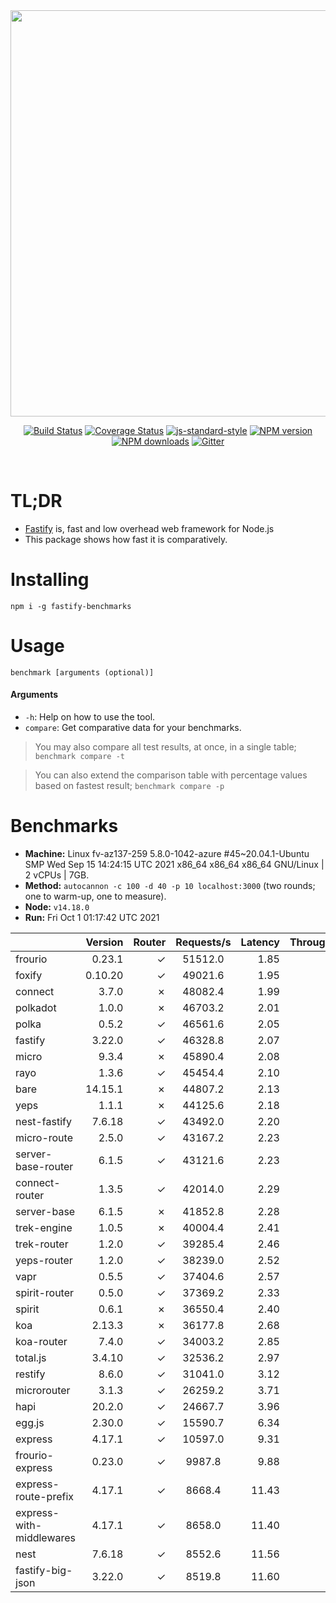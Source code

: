 <div align="center">
<img src="https://github.com/fastify/graphics/raw/master/full-logo.png" width="650" height="auto"/>
</div>

<div align="center">

[![Build Status](https://travis-ci.org/fastify/fastify.svg?branch=master)](https://travis-ci.org/fastify/fastify)
[![Coverage Status](https://coveralls.io/repos/github/fastify/fastify/badge.svg?branch=master)](https://coveralls.io/github/fastify/fastify?branch=master)
[![js-standard-style](https://img.shields.io/badge/code%20style-standard-brightgreen.svg?style=flat)](http://standardjs.com/)
[![NPM version](https://img.shields.io/npm/v/fastify.svg?style=flat)](https://www.npmjs.com/package/fastify)
[![NPM downloads](https://img.shields.io/npm/dm/fastify.svg?style=flat)](https://www.npmjs.com/package/fastify) [![Gitter](https://badges.gitter.im/gitterHQ/gitter.svg)](https://gitter.im/fastify)
</div>
<br />

# TL;DR

* [Fastify](https://github.com/fastify/fastify) is, fast and low overhead web framework for Node.js
* This package shows how fast it is comparatively.

# Installing

```
npm i -g fastify-benchmarks
```

# Usage

```
benchmark [arguments (optional)]
```

#### Arguments

* `-h`: Help on how to use the tool.
* `compare`: Get comparative data for your benchmarks.

> You may also compare all test results, at once, in a single table; `benchmark compare -t`

> You can also extend the comparison table with percentage values based on fastest result; `benchmark compare -p`
# Benchmarks
* __Machine:__ Linux fv-az137-259 5.8.0-1042-azure #45~20.04.1-Ubuntu SMP Wed Sep 15 14:24:15 UTC 2021 x86_64 x86_64 x86_64 GNU/Linux | 2 vCPUs | 7GB.
* __Method:__ `autocannon -c 100 -d 40 -p 10 localhost:3000` (two rounds; one to warm-up, one to measure).
* __Node:__ `v14.18.0`
* __Run:__ Fri Oct  1 01:17:42 UTC 2021

|                          | Version | Router | Requests/s | Latency | Throughput/Mb |
| :--                      | --:     | --:    | :-:        | --:     | --:           |
| frourio                  | 0.23.1  | ✓      | 51512.0    | 1.85    | 9.19          |
| foxify                   | 0.10.20 | ✓      | 49021.6    | 1.95    | 8.04          |
| connect                  | 3.7.0   | ✗      | 48082.4    | 1.99    | 8.58          |
| polkadot                 | 1.0.0   | ✗      | 46703.2    | 2.01    | 8.33          |
| polka                    | 0.5.2   | ✓      | 46561.6    | 2.05    | 8.30          |
| fastify                  | 3.22.0  | ✓      | 46328.8    | 2.07    | 8.26          |
| micro                    | 9.3.4   | ✗      | 45890.4    | 2.08    | 8.18          |
| rayo                     | 1.3.6   | ✓      | 45454.4    | 2.10    | 8.11          |
| bare                     | 14.15.1 | ✗      | 44807.2    | 2.13    | 7.99          |
| yeps                     | 1.1.1   | ✗      | 44125.6    | 2.18    | 7.87          |
| nest-fastify             | 7.6.18  | ✓      | 43492.0    | 2.20    | 7.30          |
| micro-route              | 2.5.0   | ✓      | 43167.2    | 2.23    | 7.70          |
| server-base-router       | 6.1.5   | ✓      | 43121.6    | 2.23    | 7.69          |
| connect-router           | 1.3.5   | ✓      | 42014.0    | 2.29    | 7.49          |
| server-base              | 6.1.5   | ✗      | 41852.8    | 2.28    | 7.46          |
| trek-engine              | 1.0.5   | ✗      | 40004.4    | 2.41    | 6.56          |
| trek-router              | 1.2.0   | ✓      | 39285.4    | 2.46    | 6.44          |
| yeps-router              | 1.2.0   | ✓      | 38239.0    | 2.52    | 6.82          |
| vapr                     | 0.5.5   | ✓      | 37404.6    | 2.57    | 6.14          |
| spirit-router            | 0.5.0   | ✓      | 37369.2    | 2.33    | 6.66          |
| spirit                   | 0.6.1   | ✗      | 36550.4    | 2.40    | 6.52          |
| koa                      | 2.13.3  | ✗      | 36177.8    | 2.68    | 6.45          |
| koa-router               | 7.4.0   | ✓      | 34003.2    | 2.85    | 6.06          |
| total.js                 | 3.4.10  | ✓      | 32536.2    | 2.97    | 9.96          |
| restify                  | 8.6.0   | ✓      | 31041.0    | 3.12    | 5.59          |
| microrouter              | 3.1.3   | ✓      | 26259.2    | 3.71    | 4.68          |
| hapi                     | 20.2.0  | ✓      | 24667.7    | 3.96    | 4.40          |
| egg.js                   | 2.30.0  | ✓      | 15590.7    | 6.34    | 5.49          |
| express                  | 4.17.1  | ✓      | 10597.0    | 9.31    | 1.89          |
| frourio-express          | 0.23.0  | ✓      | 9987.8     | 9.88    | 1.78          |
| express-route-prefix     | 4.17.1  | ✓      | 8668.4     | 11.43   | 3.21          |
| express-with-middlewares | 4.17.1  | ✓      | 8658.0     | 11.40   | 3.32          |
| nest                     | 7.6.18  | ✓      | 8552.6     | 11.56   | 1.95          |
| fastify-big-json         | 3.22.0  | ✓      | 8519.8     | 11.60   | 98.01         |
